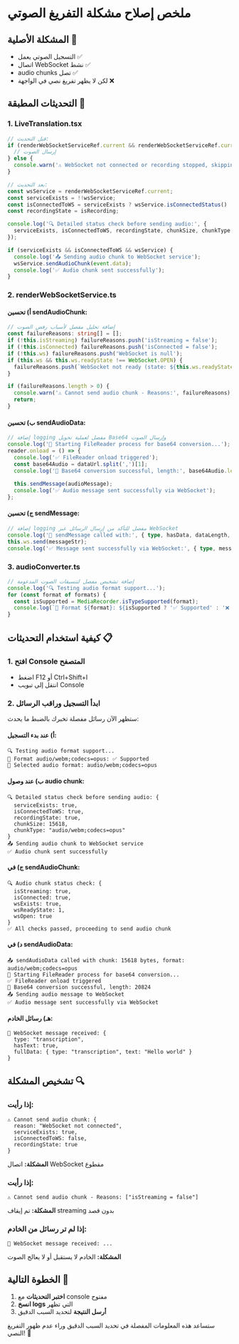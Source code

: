 # ملخص إصلاح مشكلة التفريغ الصوتي

## المشكلة الأصلية 🎯
- التسجيل الصوتي يعمل ✅
- اتصال WebSocket نشط ✅ 
- audio chunks تصل ✅
- لكن لا يظهر تفريغ نصي في الواجهة ❌

## التحديثات المطبقة 🔧

### 1. LiveTranslation.tsx
```typescript
// قبل التحديث:
if (renderWebSocketServiceRef.current && renderWebSocketServiceRef.current.isConnectedStatus() && isRecording) {
  // إرسال الصوت
} else {
  console.warn('⚠️ WebSocket not connected or recording stopped, skipping audio chunk');
}

// بعد التحديث:
const wsService = renderWebSocketServiceRef.current;
const serviceExists = !!wsService;
const isConnectedToWS = serviceExists ? wsService.isConnectedStatus() : false;
const recordingState = isRecording;

console.log('🔍 Detailed status check before sending audio:', {
  serviceExists, isConnectedToWS, recordingState, chunkSize, chunkType
});

if (serviceExists && isConnectedToWS && wsService) {
  console.log('📤 Sending audio chunk to WebSocket service');
  wsService.sendAudioChunk(event.data);
  console.log('✅ Audio chunk sent successfully');
}
```

### 2. renderWebSocketService.ts

#### أ) تحسين sendAudioChunk:
```typescript
// إضافة تحليل مفصل لأسباب رفض الصوت
const failureReasons: string[] = [];
if (!this.isStreaming) failureReasons.push('isStreaming = false');
if (!this.isConnected) failureReasons.push('isConnected = false');
if (!this.ws) failureReasons.push('WebSocket is null');
if (this.ws && this.ws.readyState !== WebSocket.OPEN) {
  failureReasons.push(`WebSocket not ready (state: ${this.ws.readyState})`);
}

if (failureReasons.length > 0) {
  console.warn('⚠️ Cannot send audio chunk - Reasons:', failureReasons);
  return;
}
```

#### ب) تحسين sendAudioData:
```typescript
// إضافة logging مفصل لعملية تحويل Base64 وإرسال الصوت
console.log('🔄 Starting FileReader process for base64 conversion...');
reader.onload = () => {
  console.log('✅ FileReader onload triggered');
  const base64Audio = dataUrl.split(',')[1];
  console.log('🔄 Base64 conversion successful, length:', base64Audio.length);
  
  this.sendMessage(audioMessage);
  console.log('✅ Audio message sent successfully via WebSocket');
};
```

#### ج) تحسين sendMessage:
```typescript
// إضافة logging مفصل للتأكد من إرسال الرسائل عبر WebSocket
console.log('🔄 sendMessage called with:', { type, hasData, dataLength, wsState });
this.ws.send(messageStr);
console.log('✅ Message sent successfully via WebSocket:', { type, messageLength, timestamp });
```

### 3. audioConverter.ts
```typescript
// إضافة تشخيص مفصل لتنسيقات الصوت المدعومة
console.log('🔍 Testing audio format support...');
for (const format of formats) {
  const isSupported = MediaRecorder.isTypeSupported(format);
  console.log(`🎵 Format ${format}: ${isSupported ? '✅ Supported' : '❌ Not supported'}`);
}
```

## كيفية استخدام التحديثات 📋

### 1. افتح Console المتصفح
- اضغط F12 أو Ctrl+Shift+I
- انتقل إلى تبويب Console

### 2. ابدأ التسجيل وراقب الرسائل

ستظهر الآن رسائل مفصلة تخبرك بالضبط ما يحدث:

#### أ) عند بدء التسجيل:
```
🔍 Testing audio format support...
🎵 Format audio/webm;codecs=opus: ✅ Supported
🎵 Selected audio format: audio/webm;codecs=opus
```

#### ب) عند وصول audio chunk:
```
🔍 Detailed status check before sending audio: {
  serviceExists: true,
  isConnectedToWS: true,
  recordingState: true,
  chunkSize: 15618,
  chunkType: "audio/webm;codecs=opus"
}
📤 Sending audio chunk to WebSocket service
✅ Audio chunk sent successfully
```

#### ج) في sendAudioChunk:
```
🔍 Audio chunk status check: {
  isStreaming: true,
  isConnected: true,
  wsExists: true,
  wsReadyState: 1,
  wsOpen: true
}
✅ All checks passed, proceeding to send audio chunk
```

#### د) في sendAudioData:
```
📤 sendAudioData called with chunk: 15618 bytes, format: audio/webm;codecs=opus
🔄 Starting FileReader process for base64 conversion...
✅ FileReader onload triggered
🔄 Base64 conversion successful, length: 20824
📤 Sending audio message to WebSocket
✅ Audio message sent successfully via WebSocket
```

#### هـ) رسائل الخادم:
```
📨 WebSocket message received: {
  type: "transcription",
  hasText: true,
  fullData: { type: "transcription", text: "Hello world" }
}
```

## تشخيص المشكلة 🔍

### إذا رأيت:
```
⚠️ Cannot send audio chunk: {
  reason: "WebSocket not connected",
  serviceExists: true,
  isConnectedToWS: false,
  recordingState: true
}
```
**المشكلة:** اتصال WebSocket مقطوع

### إذا رأيت:
```
⚠️ Cannot send audio chunk - Reasons: ["isStreaming = false"]
```
**المشكلة:** تم إيقاف streaming بدون قصد

### إذا لم تر رسائل من الخادم:
```
📨 WebSocket message received: ...
```
**المشكلة:** الخادم لا يستقبل أو لا يعالج الصوت

## الخطوة التالية 🚀

1. **اختبر التحديثات** مع console مفتوح
2. **انسخ logs** التي تظهر 
3. **أرسل النتيجة** لتحديد السبب الدقيق

ستساعد هذه المعلومات المفصلة في تحديد السبب الدقيق وراء عدم ظهور التفريغ النصي! 🎯 